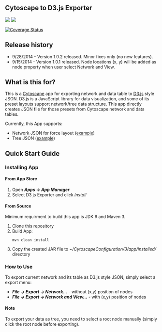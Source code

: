 ## Cytoscape to D3.js Exporter


![](http://cl.ly/Xk5o/cytoscape-flat-logo-orange-100.png) ![](http://cl.ly/XkMY/d3logo.svg)

[![Coverage Status](https://img.shields.io/coveralls/keiono/cytoscape-d3.svg)](https://coveralls.io/r/keiono/cytoscape-d3)

## Release history
* 9/28/2014 - Version 1.0.2 released.  Minor fixes only (no new features).
* 9/15/2014 - Version 1.0.1 released.  Node locations (x, y) will be added as node property when user select Network and View.
 

## What is this for?
This is a [Cytoscape](http://www.cytoscape.org/) app for exporting network and data table to [D3.js](http://d3js.org/) style JSON.  D3.js is a JavaScript library for data visualization, and some of its preset layouts support network/tree data structure.  This app directly creates JSON file for those presets from Cytoscape network and data tables.

Currently, this App supports:

* Network JSON for force layout ([example](http://bl.ocks.org/mbostock/4062045))
* Tree JSON ([example](http://mbostock.github.io/d3/talk/20111018/tree.html))

## Quick Start Guide

### Installing App

#### From App Store
1. Open __*Apps &rarr; App Manager*__
1. Select D3.js Exporter and click _Install_


#### From Source
Minimum requirment to build this app is JDK 6 and Maven 3.

1. Clone this repository
1. Build App:
    ```
    mvn clean install
    ```
1. Copy the created JAR file to _~/CytoscapeConfiguration/3/app/installed/_ directory

### How to Use
To export current network and its table as D3.js style JSON, simply select a export menu:

* __*File &rarr; Export &rarr; Network...*__ - without (x,y) position of nodes
* __*File &rarr; Export &rarr; Network and View...*__ - with (x,y) position of nodes

#### Note
To export your data as tree, you need to select a root node manually (simply click the root node before exporting).

